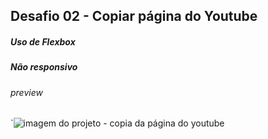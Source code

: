 ## Desafio 02 - Copiar página do Youtube

##### Uso de Flexbox

##### Não responsivo

###### preview

`![imagem do projeto - copia da página do youtube](https://drive.google.com/file/d/1HvVF_KOVW7-WBpThgguOX-VcYHt_WWUb/view?usp=sharing)
